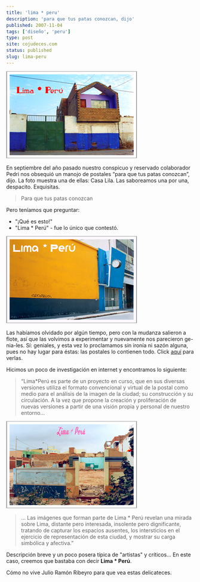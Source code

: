 ```yaml
---
title: 'lima * peru'
description: 'para que tus patas conozcan, dijo'
published: 2007-11-04
tags: ['diseño', 'peru']
type: post
site: cojudeces.com
status: published
slug: lima-peru
---
```


![](../../assets/2007-11-casa-lila.jpg)

En septiembre del año pasado nuestro conspicuo y reservado colaborador Pedri nos obsequió un manojo de postales “para que tus patas conozcan”, dijo. La foto muestra una de ellas: Casa Lila. Las saboreamos una por una, despacito. Exquisitas.

> Para que tus patas conozcan

Pero teníamos que preguntar:

- "¡Qué es esto!"
- "Lima \* Perú" - fue lo único que contestó.

![](../../assets/2007-11-relojeria.jpg)

Las habíamos olvidado por algún tiempo, pero con la mudanza salieron a flote, así que las volvimos a experimentar y nuevamente nos parecieron ge-nia-les. Sí: geniales, y esta vez lo proclamamos sin ironía ni sazón alguna, pues no hay lugar para éstas: las postales lo contienen todo. Click [aquí](http://www.bazarbambi.org/menu/Proyectos/LimaPeru/LimaPeru_II.htm) para verlas.

Hicimos un poco de investigación en internet y encontramos lo siguiente:

> “Lima\*Perú es parte de un proyecto en curso, que en sus diversas versiones utiliza el formato convencional y virtual de la postal como medio para el análisis de la imagen de la ciudad; su construcción y su circulación. A la vez que propone la creación y proliferación de nuevas versiones a partir de una visión propia y personal de nuestro entorno...

![](../../assets/2007-11-terreno.jpg)

> ... Las imágenes que forman parte de Lima \* Perú revelan una mirada sobre Lima, distante pero interesada, insolente pero dignificante, tratando de capturar los espacios ausentes, los intersticios en el ejercicio de representación de esta ciudad, y mostrar su carga simbólica y afectiva.”

Descripción breve y un poco posera típica de "artistas" y críticos... En este caso, creemos que bastaba con decir **Lima \* Perú**.

Cómo no vive Julio Ramón Ribeyro para que vea estas delicateces.
